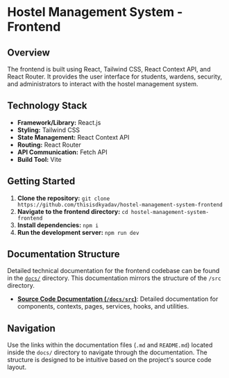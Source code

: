 # Hostel Management System - Frontend

## Overview

The frontend is built using React, Tailwind CSS, React Context API, and React Router. It provides the user interface for students, wardens, security, and administrators to interact with the hostel management system.

## Technology Stack

- **Framework/Library:** React.js
- **Styling:** Tailwind CSS
- **State Management:** React Context API
- **Routing:** React Router
- **API Communication:** Fetch API
- **Build Tool:** Vite

## Getting Started

1.  **Clone the repository:** `git clone https://github.com/thisisdkyadav/hostel-management-system-frontend`
2.  **Navigate to the frontend directory:** `cd hostel-management-system-frontend`
3.  **Install dependencies:** `npm i`
4.  **Run the development server:** `npm run dev`

## Documentation Structure

Detailed technical documentation for the frontend codebase can be found in the [`docs/`](./docs/README.md) directory. This documentation mirrors the structure of the `/src` directory.

- [**Source Code Documentation (`/docs/src`)**](./docs/src/README.md): Detailed documentation for components, contexts, pages, services, hooks, and utilities.

## Navigation

Use the links within the documentation files (`.md` and `README.md`) located inside the `docs/` directory to navigate through the documentation. The structure is designed to be intuitive based on the project's source code layout.
